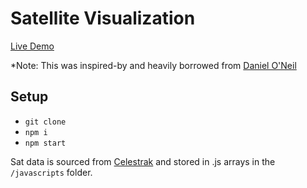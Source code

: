 # Satellite Visualization

[Live Demo](https://satellite-sandbox.herokuapp.com)

*Note: This was inspired-by and heavily borrowed from [Daniel O'Neil](https://github.com/daoneil/spacemission)

## Setup

* `git clone`
* `npm i`
* `npm start`

Sat data is sourced from [Celestrak](https://celestrak.com/) and stored in .js arrays in the `/javascripts` folder.